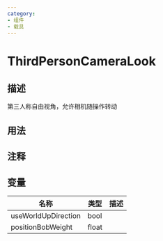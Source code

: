 ```yaml
---
category: 
- 组件
- 载具
---
```

# ThirdPersonCameraLook
## 描述

第三人称自由视角，允许相机随操作转动

## 用法

## 注释

## 变量
| 名称 | 类型 | 描述 |
| ----------- | ----------- | ----------- |
| useWorldUpDirection  | bool |  |  
| positionBobWeight  | float |  |  
